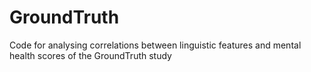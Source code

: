 # GroundTruth
Code for analysing correlations between linguistic features and mental health scores of the GroundTruth study
